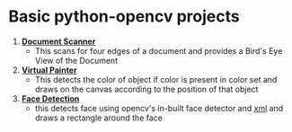 # Basic python-opencv projects
1. **[Document Scanner](doc_scan.py "doc scan")**
    - This scans for four edges of a document and  provides a Bird's Eye View of the Document
1. **[Virtual Painter](virtual_painter.py "paint")**
    - This detects the color of object if color is present in color set and draws on the canvas according to the position of that object
1. **[Face Detection](face_detection.py "detect face")**
    - this detects face using opencv's in-built face detector and [xml](https://github.com/opencv/opencv/blob/master/data/haarcascades/haarcascade_frontalface_default.xml) and draws a rectangle around the face
